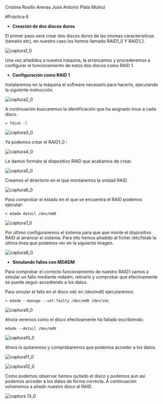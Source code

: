 Cristina Rosillo Arenas
Jose Antonio Plata Muñoz

#Práctica 6

- **Creación de dos discos duros**

El primer paso será crear dos discos duros de las mismas características (tamaño etc), en nuestro caso los hemos llamado RAID1_0 Y RAID1_1.

![captura1_0](http://i.imgur.com/5AmgBwO.png)

Una vez añadidos a nuestra máquina, la arrancamos y procederemos a configurar el funcionamiento de estos dos discos como RAID 1.

- **Configuración como RAID 1**

Instalaremos en la máquina el software necesario para hacerlo, ejecutando la siguiente instrucción.

![captura2_0](http://i.imgur.com/kayhwxg.png)

A continuación buscaremos la identificación que ha asignado linux a cada disco.

	> fdisk -l

![captura3_0](http://i.imgur.com/Gk4Hk1t.png)

Ya podemos crear el RAID1_0 :

![captura4_0](http://i.imgur.com/TwojKbg.png)

Le damos formato al dispositivo RAID que acabamos de crear.

![captura5_0](http://i.imgur.com/DILD8pc.png)

Creamos el directorio en el que montaremos la unidad RAID.

![captura6_0](http://i.imgur.com/WQBBao9.png)

Para comprobar el estado en el que se encuentra el RAID podemos ejecutar:

	> mdadm detail /dev/md0

![captura7_0](http://i.imgur.com/fRrv9mF.png)

Por último configuraremos el sistema para que  que monte el dispositivo RAID al arrancar el sistema.
Para ello hemos añadido al ficher /etc/fstab la última línea que podemos ver en la siguiente imagen.

![captura8_0](http://i.imgur.com/XBJxQSQ.png)

- **Simulando fallos con MDADM**

Para comprobar el correcto funcionamiento de nuestro RAID1 vamos a simular un fallo mediante mdadm,
retirarlo y comprobar que efectivamente se puede seguir accediendo a los datos.

Para simular el fallo en el disco sdc en /dev/md0 ejecutaremos:

	> mdadm --manage --set-faulty /dev/md0 /dev/sdc

![captura9_0](http://i.imgur.com/4WpNQfX.png)

Ahora veremos como el disco efectivamente ha fallado escribiendo:

	mdadm --detail /dev/md0

![captura10_0](http://i.imgur.com/xJxKdeA.png)

Ahora lo quitaremos y comprobaremos que podemos acceder a los datos.

![captura11_0](http://i.imgur.com/IA8IX3G.png)

![captura12_0](http://i.imgur.com/NZwW5W0.png)

Como podemos observar hemos quitado el disco y podemos aun así podemos acceder a los datos de forma correcta. A continuación
volveremos a añadir nuestro disco al RAID.

![captura 13_0](http://i.imgur.com/T9wj0Bs.png)
